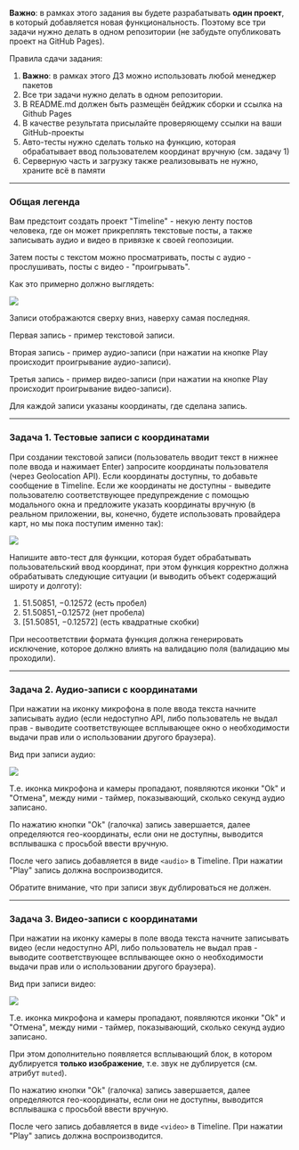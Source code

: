 **Важно**: в рамках этого задания вы будете разрабатывать **один проект**, в который добавляется новая функциональность. Поэтому все три задачи нужно делать в одном репозитории (не забудьте опубликовать проект на GitHub Pages).

Правила сдачи задания:

1. **Важно**: в рамках этого ДЗ можно использовать любой менеджер пакетов
1. Все три задачи нужно делать в одном репозитории.
1. В README.md должен быть размещён бейджик сборки и ссылка на Github Pages
1. В качестве результата присылайте проверяющему ссылки на ваши GitHub-проекты
1. Авто-тесты нужно сделать только на функцию, которая обрабатывает ввод пользователем координат вручную (см. задачу 1)
1. Серверную часть и загрузку также реализовывать не нужно, храните всё в памяти

---

### Общая легенда

Вам предстоит создать проект "Timeline" - некую ленту постов человека, где он может прикреплять текстовые посты, а также записывать аудио и видео в привязке к своей геопозиции.

Затем посты с текстом можно просматривать, посты с аудио - прослушивать, посты с видео - "проигрывать".

Как это примерно должно выглядеть:

![](https://i.imgur.com/rYEKv3l.png)

Записи отображаются сверху вниз, наверху самая последняя.

Первая запись - пример текстовой записи.

Вторая запись - пример аудио-записи (при нажатии на кнопке Play происходит проигрывание аудио-записи).

Третья запись - пример видео-записи (при нажатии на кнопке Play происходит проигрывание видео-записи).

Для каждой записи указаны координаты, где сделана запись.

---

### Задача 1. Тестовые записи с координатами

При создании текстовой записи (пользователь вводит текст в нижнее поле ввода и нажимает Enter) запросите координаты пользователя (через Geolocation API). Если координаты доступны, то добавьте сообщение в Timeline. Если же координаты не доступны - выведите пользователю соответствующее предупреждение с помощью модального окна и предложите указать координаты вручную (в реальном приложении, вы, конечно, будете использовать провайдера карт, но мы пока поступим именно так):

![](https://i.imgur.com/K4X5dyA.png)

Напишите авто-тест для функции, которая будет обрабатывать пользовательский ввод координат, при этом функция корректно должна обрабатывать следующие ситуации (и выводить объект содержащий широту и долготу):
1. 51.50851, −0.12572 (есть пробел)
1. 51.50851,−0.12572 (нет пробела)
1. [51.50851, −0.12572] (есть квадратные скобки)

При несоответствии формата функция должна генерировать исключение, которое должно влиять на валидацию поля (валидацию мы проходили).

---

### Задача 2. Аудио-записи с координатами

При нажатии на иконку микрофона в поле ввода текста начните записывать аудио (если недоступно API, либо пользователь не выдал прав - выводите соответствующее всплывающее окно о необходимости выдачи прав или о использовании другого браузера).

Вид при записи аудио:

![](https://i.imgur.com/U1MAVQT.png)

Т.е. иконка микрофона и камеры пропадают, появляются иконки "Ok" и "Отмена", между ними - таймер, показывающий, сколько секунд аудио записано.

По нажатию кнопки "Оk" (галочка) запись завершается, далее определяются гео-координаты, если они не доступны, выводится всплывашка с просьбой ввести вручную.

После чего запись добавляется в виде `<audio>` в Timeline. При нажатии "Play" запись должна воспроизводится.

Обратите внимание, что при записи звук дублироваться не должен.

---

### Задача 3. Видео-записи с координатами

При нажатии на иконку камеры в поле ввода текста начните записывать видео (если недоступно API, либо пользователь не выдал прав - выводите соответствующее всплывающее окно о необходимости выдачи прав или о использовании другого браузера).

Вид при записи видео:

![](https://i.imgur.com/DKphuRz.png)


Т.е. иконка микрофона и камеры пропадают, появляются иконки "Ok" и "Отмена", между ними - таймер, показывающий, сколько секунд аудио записано.

При этом дополнительно появляется всплывающий блок, в котором дублируется **только изображение**, т.е. звук не дублируется (см. атрибут `muted`).

По нажатию кнопки "Оk" (галочка) запись завершается, далее определяются гео-координаты, если они не доступны, выводится всплывашка с просьбой ввести вручную.

После чего запись добавляется в виде `<video>` в Timeline. При нажатии "Play" запись должна воспроизводится.
